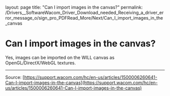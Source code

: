 layout: page
title: "Can I import images in the canvas?"
permalink: /Drivers__SoftwareWacom_Driver_Download_needed_Receiving_a_driver_error_message_o/sign_pro_PDFRead_More/Next/Can_I_import_images_in_the_canvas

# Can I import images in the canvas?

Yes, images can be imported on the WILL canvas as OpenGL/DirectX/WebGL textures.

---
Source: [https://support.wacom.com/hc/en-us/articles/1500006260641-Can-I-import-images-in-the-canvas](https://support.wacom.com/hc/en-us/articles/1500006260641-Can-I-import-images-in-the-canvas)
